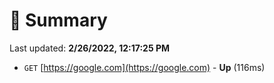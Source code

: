# 📖 Summary
Last updated: **2/26/2022, 12:17:25 PM**

- `GET` [https://google.com](https://google.com) - **Up** (116ms)
